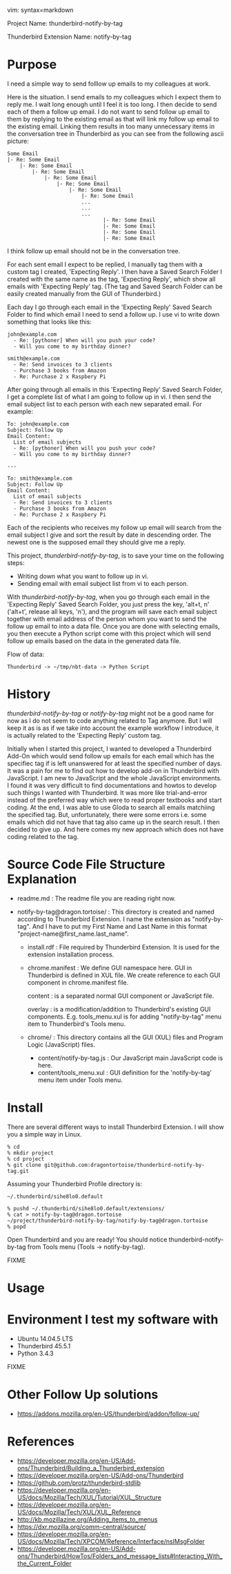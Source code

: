 vim: syntax=markdown

Project Name: thunderbird-notify-by-tag

Thunderbird Extension Name: notify-by-tag

# Purpose

I need a simple way to send folllow up emails to my colleagues at work.

Here is the situation.  I send emails to my colleagues which I expect
them to reply me.  I wait long enough until I feel it is too long.
I then decide to send each of them a follow up email.  I do not want to
send follow up email to them by replying to the existing email as that
will link my follow up email to the existing email.  Linking them
results in too many unnecessary items in the conversation tree in
Thunderbird as you can see from the following ascii picture:

~~~
Some Email
|- Re: Some Email
    |- Re: Some Email
        |- Re: Some Email
            |- Re: Some Email
                |- Re: Some Email
                    |- Re: Some Email
                        |- Re: Some Email
                        ...
                        ...
                        ...
                               |- Re: Some Email
                               |- Re: Some Email
                               |- Re: Some Email
                               |- Re: Some Email
~~~

I think follow up email should not be in the conversation tree.

For each sent email I expect to be replied, I manually tag them with a
custom tag I created, 'Expecting Reply'.  I then have a Saved Search
Folder I created with the same name as the tag, 'Expecting Reply', which
show all emails with 'Expecting Reply' tag.  (The tag and Saved Search
Folder can be easily created manually from the GUI of Thunderbird.)

Each day I go through each email in the 'Expecting Reply' Saved Search
Folder to find which email I need to send a follow up.  I use vi to
write down something that looks like this:

~~~  
john@example.com
  - Re: [pythoner] When will you push your code?
  - Will you come to my birthday dinner?

smith@example.com
  - Re: Send invoices to 3 clients
  - Purchase 3 books from Amazon
  - Re: Purchase 2 x Raspbery Pi
~~~

After going through all emails in this 'Expecting Reply' Saved Search
Folder, I get a complete list of what I am going to follow up in vi.  I
then send the email subject list to each person with each new separated
email.  For example:

~~~
To: john@example.com
Subject: Follow Up
Email Content:
  List of email subjects
  - Re: [pythoner] When will you push your code?
  - Will you come to my birthday dinner?

---

To: smith@example.com
Subject: Follow Up
Email Content:
  List of email subjects
  - Re: Send invoices to 3 clients
  - Purchase 3 books from Amazon
  - Re: Purchase 2 x Raspbery Pi
~~~

Each of the recipients who receives my follow up email will search from
the email subject I give and sort the result by date in descending
order.  The newest one is the supposed email they should give me a
reply.

This project, *thunderbird-notify-by-tag*, is to save your time on the
following steps:

- Writing down what you want to follow up in vi.
- Sending email with email subject list from vi to each person.

With *thunderbird-notify-by-tag*, when you go through each email in the
'Expecting Reply' Saved Search Folder, you just press the key,
'alt+t, n' ('alt+t', release all keys, 'n'), and the program will save
each email subject together with email address of the person whom you
want to send the follow up email to into a data file.  Once you are done
with selecting emails, you then execute a Python script come with this
project which will send follow up emails based on the data in the
generated data file.

Flow of data:

~~~
Thunderbird -> ~/tmp/nbt-data -> Python Script
~~~

# History

*thunderbird-notify-by-tag* or *notify-by-tag* might not be a good name
for now as I do not seem to code anything related to Tag anymore.  But
I will keep it as is as if we take into account the example workflow
I introduce, it is actually related to the 'Expecting Reply' custom tag.

Initially when I started this project, I wanted to developed a
Thunderbird Add-On which would send follow up emails for each email which
has the specifiec tag if is left unanswered for at least the specified
number of days.  It was a pain for me to find out how to develop add-on
in Thunderbird with JavaScript.  I am new to JavaScript and the whole
JavaScript environments.  I found it was very difficult to find
documentations and howtos to develop such things I wanted with
Thunderbird.  It was more like trial-and-error instead of the preferred
way which were to read proper textbooks and start coding.  At the end, I
was able to use Gloda to search all emails matchiing the specified tag.
But, unfortunately, there were some errors i.e. some emails which did
not have that tag also came up in the search result.  I then decided to
give up.  And here comes my new approach which does not have coding
related to the tag.

# Source Code File Structure Explanation

- readme.md : The readme file you are reading right now.

- notify-by-tag&#64;dragon.tortoise/ : This directory is created and named
  according to Thunderbird Extension.  I name the extension as
  "notify-by-tag".  And I have to put my First Name and Last Name in
  this format "project-name@first\_name.last\_name".

  - install.rdf : File required by Thunderbird Extension.  It is used
    for the extension installation process.

  - chrome.manifest : We define GUI namespace here.  GUI in Thunderbird
    is defined in XUL file.  We create reference to each GUI component
    in chrome.manifest file.

    content : is a separated normal GUI component or JavaScript file.

    overlay : is a modification/addition to Thunderbird's existing GUI
      components.  E.g. tools_menu.xul is for adding "notify-by-tag"
      menu item to Thunderbird's Tools menu.

  - chrome/ : This directory contains all the GUI (XUL) files and
    Program Logic (JavaScript) files.

    - content/notify-by-tag.js : Our JavaScript main JavaScript code is
      here.
    - content/tools\_menu.xul : GUI definition for the 'notify-by-tag'
      menu item under Tools menu.

# Install

There are several different ways to install Thunderbird Extension.
I will show you a simple way in Linux.

~~~
% cd
% mkdir project
% cd project
% git clone git@github.com:dragontortoise/thunderbird-notify-by-tag.git
~~~

Assuming your Thunderbird Profile directory is:

  `~/.thunderbird/sihe8lo0.default`

~~~
% pushd ~/.thunderbird/sihe8lo0.default/extensions/
% cat > notify-by-tag@dragon.tortoise
~/project/thunderbird-notify-by-tag/notify-by-tag@dragon.tortoise
% popd
~~~

Open Thunderbird and you are ready!  You should notice
thunderbird-notify-by-tag from Tools menu (Tools -> notify-by-tag).

FIXME

# Usage

# Environment I test my software with

- Ubuntu 14.04.5 LTS
- Thunderbird 45.5.1
- Python 3.4.3

FIXME

# Other Follow Up solutions

- https://addons.mozilla.org/en-US/thunderbird/addon/follow-up/

# References

- https://developer.mozilla.org/en-US/Add-ons/Thunderbird/Building_a_Thunderbird_extension
- https://developer.mozilla.org/en-US/Add-ons/Thunderbird
- https://github.com/protz/thunderbird-stdlib
- https://developer.mozilla.org/en-US/docs/Mozilla/Tech/XUL/Tutorial/XUL_Structure
- https://developer.mozilla.org/en-US/docs/Mozilla/Tech/XUL/XUL_Reference
- http://kb.mozillazine.org/Adding_items_to_menus
- https://dxr.mozilla.org/comm-central/source/
- https://developer.mozilla.org/en-US/docs/Mozilla/Tech/XPCOM/Reference/Interface/nsIMsgFolder
- https://developer.mozilla.org/en-US/Add-ons/Thunderbird/HowTos/Folders_and_message_lists#Interacting_With_the_Current_Folder
